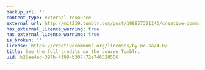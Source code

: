 ```yaml
---
backup_url: ''
content_type: external-resource
external_url: http://mit219.tumblr.com/post/108857321146/creative-commons-cc-by-nc-sa-mit
has_external_licence_warning: true
has_external_license_warning: true
is_broken: ''
license: https://creativecommons.org/licenses/by-nc-sa/4.0/
title: See the full credits on the course Tumblr.
uid: b26ae4ad-397b-4199-b307-72e746528556
---
```

